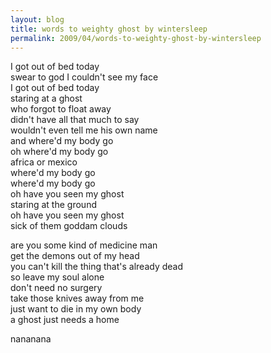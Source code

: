 ```yaml
---
layout: blog
title: words to weighty ghost by wintersleep
permalink: 2009/04/words-to-weighty-ghost-by-wintersleep
---
```


<p>I got out of bed today<br />
swear to god I couldn&#039;t see my face<br />
I got out of bed today<br />
staring at a ghost<br />
who forgot to float away<br />
didn&#039;t have all that much to say<br />
wouldn&#039;t even tell me his own name<br />
and where&#039;d my body go<br />
oh where&#039;d my body go<br />
africa or mexico<br />
where&#039;d my body go<br />
where&#039;d my body go<br />
oh have you seen my ghost<br />
staring at the ground<br />
oh have you seen my ghost<br />
sick of them goddam clouds</p>
<p>are you some kind of medicine man<br />
get the demons out of my head<br />
you can&#039;t kill the thing that&#039;s already dead<br />
so leave my soul alone<br />
don&#039;t need no surgery<br />
take those knives away from me<br />
just want to die in my own body<br />
a ghost just needs a home</p>
<p>nananana</p>
